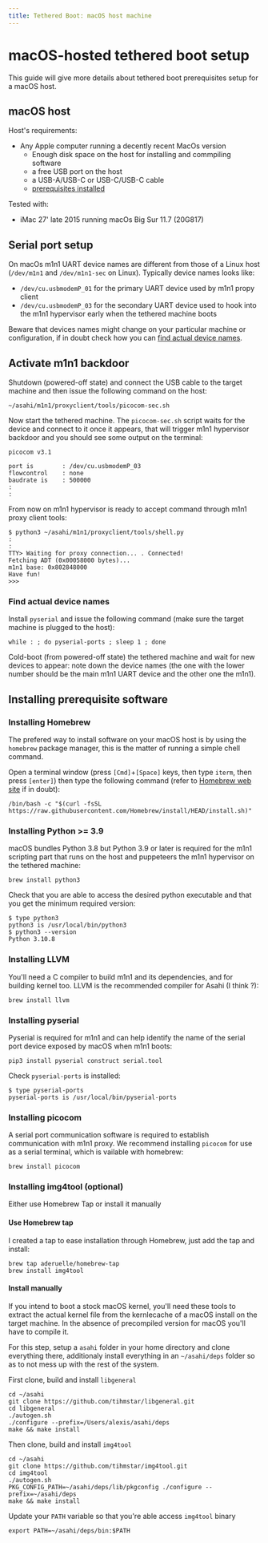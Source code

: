 ```yaml
---
title: Tethered Boot: macOS host machine
---
```


# macOS-hosted tethered boot setup

This guide will give more details about tethered boot prerequisites setup for a macOS host.

## macOS host

Host's requirements:

* Any Apple computer running a decently recent MacOs version
    * Enough disk space on the host for installing and commpiling software
    * a free USB port on the host
    * a USB-A/USB-C or USB-C/USB-C cable
    * [prerequisites installed](#installing-prerequisite-software)

Tested with:

* iMac 27' late 2015 running  macOs Big Sur 11.7 (20G817)

## Serial port setup

On macOs m1n1 UART device names are different from those of a Linux host (`/dev/m1n1` and `/dev/m1n1-sec` on Linux). Typically device names looks like:

* `/dev/cu.usbmodemP_01` for the primary UART device used by m1n1 propy client
* `/dev/cu.usbmodemP_03` for the secondary UART device used to hook into the m1n1 hypervisor early when the tethered machine boots

Beware that devices names might change on your particular machine or configuration, if in doubt check how you can [find actual device names](#find-actual-device-names).

## Activate m1n1 backdoor

Shutdown (powered-off state) and connect the USB cable to the target machine and then issue the following command on the host:

```shell
~/asahi/m1n1/proxyclient/tools/picocom-sec.sh
```

Now start the tethered machine. The `picocom-sec.sh` script waits for the device and connect to it once it appears, that will trigger m1n1 hypervisor backdoor and you should see some output on the terminal:

```console
picocom v3.1

port is        : /dev/cu.usbmodemP_03
flowcontrol    : none
baudrate is    : 500000
:
:
```

From now on m1n1 hypervisor is ready to accept command through m1n1 proxy client tools:

```shell
$ python3 ~/asahi/m1n1/proxyclient/tools/shell.py
:
:
TTY> Waiting for proxy connection... . Connected!
Fetching ADT (0x00058000 bytes)...
m1n1 base: 0x802848000
Have fun!
>>>
```

### Find actual device names

Install `pyserial` and issue the following command (make sure the target machine is plugged to the host):

```shell
while : ; do pyserial-ports ; sleep 1 ; done
```

Cold-boot (from powered-off state) the tethered machine and wait for new devices to appear: note down the device names (the one with the lower number should be the main m1n1 UART device and the other one the m1n1).

## Installing prerequisite software

### Installing Homebrew

The prefered way to install software on your macOS host is by using the `homebrew` package manager, this is the matter of running a simple chell command.

Open a terminal window (press `[Cmd]`+`[Space]` keys, then type `iterm`, then press `[enter]`) then type the following command (refer to [Homebrew web site](https://brew.sh) if in doubt):

```shell
/bin/bash -c "$(curl -fsSL https://raw.githubusercontent.com/Homebrew/install/HEAD/install.sh)"
```

### Installing Python >= 3.9

macOS bundles Python 3.8 but Python 3.9 or later is required for the m1n1 scripting part that runs on the host and puppeteers the m1n1 hypervisor on the tethered machine:

```shell
brew install python3
```

Check that you are able to access the desired python executable and that you get the minimum required version:

```shell
$ type python3
python3 is /usr/local/bin/python3
$ python3 --version
Python 3.10.8
```

### Installing LLVM

You'll need a C compiler to build m1n1 and its dependencies, and for building kernel too. LLVM is the recommended compiler for Asahi (I think ?):

```shell
brew install llvm
```

### Installing pyserial

Pyserial is required for m1n1 and can help identify the name of the serial port device exposed by macOS when m1n1 boots:

```shell
pip3 install pyserial construct serial.tool
```

Check `pyserial-ports` is installed:

```shell
$ type pyserial-ports
pyserial-ports is /usr/local/bin/pyserial-ports
```

### Installing picocom

A serial port communication software is required to establish communication with m1n1 proxy. We recommend installing `picocom` for use as a serial terminal, which is vailable with homebrew:

```shell
brew install picocom
```

### Installing img4tool (optional)

Either use Homebrew Tap or install it manually

#### Use Homebrew tap

I created a tap to ease installation through Homebrew, just add the tap and install:

```shell
brew tap aderuelle/homebrew-tap
brew install img4tool
```

#### Install manually

If you intend to boot a stock macOS kernel, you'll need these tools to extract the actual kernel file from the kernlecache of a macOS install on the target machine. In the absence of precompiled version for macOS you'll have to compile it.

For this step, setup a `asahi` folder in your home directory and clone everything there, additionaly install everything in an `~/asahi/deps` folder so as to not mess up with the rest of the system.

First clone, build and install `libgeneral`

```shell
cd ~/asahi
git clone https://github.com/tihmstar/libgeneral.git
cd libgeneral
./autogen.sh
./configure --prefix=/Users/alexis/asahi/deps
make && make install
```

Then clone, build and install `img4tool`

```shell
cd ~/asahi
git clone https://github.com/tihmstar/img4tool.git
cd img4tool
./autogen.sh
PKG_CONFIG_PATH=~/asahi/deps/lib/pkgconfig ./configure --prefix=~/asahi/deps
make && make install
```

Update your `PATH` variable so that you're able access `img4tool` binary

```shell
export PATH=~/asahi/deps/bin:$PATH
```
